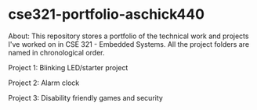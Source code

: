 # cse321-portfolio-aschick440

About:
    This repository stores a portfolio of the technical work 
    and projects I've worked on in CSE 321 - Embedded Systems.
    All the project folders are named in chronological order.
    
Project 1:
    Blinking LED/starter project
    
Project 2:
    Alarm clock
    
Project 3:
    Disability friendly games and security
